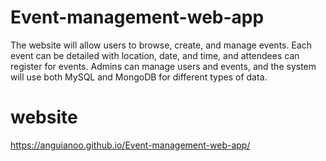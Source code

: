 # Event-management-web-app
The website will allow users to browse, create, and manage events. Each event can be detailed with location, date, and time, and attendees can register for events. Admins can manage users and events, and the system will use both MySQL and MongoDB for different types of data.

# website
https://anguianoo.github.io/Event-management-web-app/
